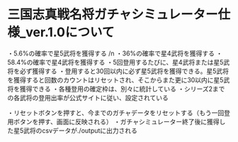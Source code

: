 # 三国志真戦名将ガチャシミュレーター仕様_ver.1.0について

・5.6%の確率で星5武将を獲得する /n
・36%の確率で星4武将を獲得する
・58.4%の確率で星4武将を獲得する
・5回登用するたびに、星4武将または星5武将を必ず獲得する
・登用すると30回以内に必ず星5武将を獲得できる。星5武将を獲得すると回数のカウントはリセットされ、そこからまた更に30以内に星5武将を獲得できる
・各種登用の確定枠は、別々に統計している
・シリーズ2までの各武将の登用出率が公式サイトに従い、設定されている

・リセットボタンを押すと、今までのガチャデータをリセットする（もう一回登用ボタンを押す、画面に反映される）
・ガチャシミュレーター終了後に獲得した星5武将のcsvデータが./outputに出力される

